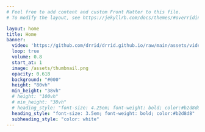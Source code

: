 ```yaml
---
# Feel free to add content and custom Front Matter to this file.
# To modify the layout, see https://jekyllrb.com/docs/themes/#overriding-theme-defaults

layout: home
title: Home
banner:
  video: 'https://github.com/drrid/drrid.github.io/raw/main/assets/video.mp4'
  loop: true
  volume: 0.8
  start_at: 1
  image: /assets/thumbnail.png
  opacity: 0.618
  background: "#000"
  height: "80vh"
  min_height: "38vh"
  # height: "100vh"
  # min_height: "38vh"
  # heading_style: "font-size: 4.25em; font-weight: bold; color:#b2d8d8"
  heading_style: "font-size: 3.5em; font-weight: bold; color:#b2d8d8"
  subheading_style: "color: white"
---
```

